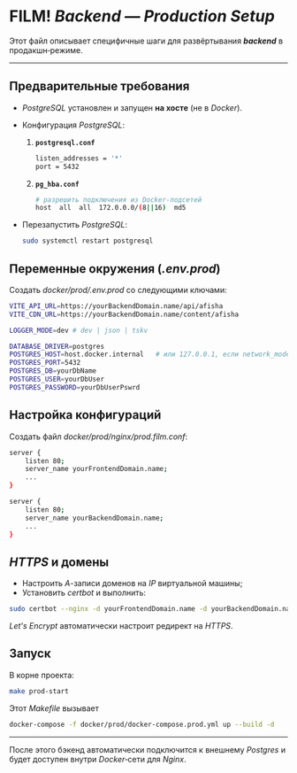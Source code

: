 # FILM! *Backend — Production Setup*

Этот файл описывает специфичные шаги для развёртывания ***backend*** в продакшн‑режиме.

---

## Предварительные требования
- *PostgreSQL* установлен и запущен **на хосте** (не в *Docker*).  
- Конфигурация *PostgreSQL*:

  1. **`postgresql.conf`**  

     ```bash
     listen_addresses = '*'  
     port = 5432
     ```
  2. **`pg_hba.conf`**  

     ```bash
     # разрешить подключения из Docker-подсетей
     host  all  all  172.0.0.0/(8||16)  md5
     ```

- Перезапустить *PostgreSQL*:  
  ```bash
  sudo systemctl restart postgresql
  ```

## Переменные окружения (*.env.prod*)
Создать *docker/prod/.env.prod* со следующими ключами:
```bash
VITE_API_URL=https://yourBackendDomain.name/api/afisha
VITE_CDN_URL=https://yourBackendDomain.name/content/afisha

LOGGER_MODE=dev # dev | json | tskv

DATABASE_DRIVER=postgres
POSTGRES_HOST=host.docker.internal   # или 127.0.0.1, если network_mode=host
POSTGRES_PORT=5432
POSTGRES_DB=yourDbName
POSTGRES_USER=yourDbUser
POSTGRES_PASSWORD=yourDbUserPswrd
```
## Настройка конфигураций

Создать файл *docker/prod/nginx/prod.film.conf*:

```bash
server {
    listen 80;
    server_name yourFrontendDomain.name;
    ...
}

server {
    listen 80;
    server_name yourBackendDomain.name;
    ...
}
```
## *HTTPS* и домены

- Настроить *A*-записи доменов на *IP* виртуальной машины;
- Установить *certbot* и выполнить:
```bash
sudo certbot --nginx -d yourFrontendDomain.name -d yourBackendDomain.name
```
*Let's Encrypt* автоматически настроит редирект на *HTTPS*.

## Запуск

В корне проекта:
```bash
make prod-start
```

Этот *Makefile* вызывает
```bash
docker-compose -f docker/prod/docker-compose.prod.yml up --build -d
```
---

После этого бэкенд автоматически подключится к внешнему *Postgres* и будет доступен внутри *Docker*‑сети для *Nginx*.